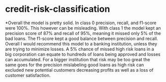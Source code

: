 # credit-risk-classification
*Overall the model is pretty solid. In class 0 precision, recall, and f1-score were 100%.  This however can be misleading. With class 1 the model kept an precision score of 87% and recall of 95%, meaning it missed only 5% of the bad loans. The f1-score kept a good balance between precision and recall. Overall I would recommend this model to a banking institution, unless they are trying to minimize losses. A 5% chance of missed high risk loans in a big corporation can equate to hundreds of loans being approved and losses can accumulated. For a bigger institution that risk may be too great the same goes for the precision mislabeling good loans as high risk can excluded new potential customers decreasing profits as well as a loss of customer satisfaction. 